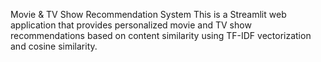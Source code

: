 Movie & TV Show Recommendation System
This is a Streamlit web application that provides personalized movie and TV show recommendations based on content similarity using TF-IDF vectorization and cosine similarity.
